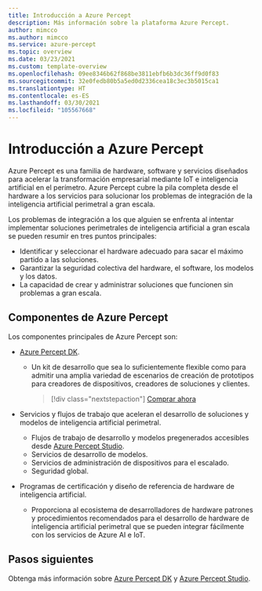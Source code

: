 ```yaml
---
title: Introducción a Azure Percept
description: Más información sobre la plataforma Azure Percept.
author: mimcco
ms.author: mimcco
ms.service: azure-percept
ms.topic: overview
ms.date: 03/23/2021
ms.custom: template-overview
ms.openlocfilehash: 09ee8346b62f868be3811ebfb6b3dc36ff9d0f83
ms.sourcegitcommit: 32e0fedb80b5a5ed0d2336cea18c3ec3b5015ca1
ms.translationtype: HT
ms.contentlocale: es-ES
ms.lasthandoff: 03/30/2021
ms.locfileid: "105567668"
---
```

# <a name="introduction-to-azure-percept"></a>Introducción a Azure Percept

Azure Percept es una familia de hardware, software y servicios diseñados para acelerar la transformación empresarial mediante IoT e inteligencia artificial en el perímetro. Azure Percept cubre la pila completa desde el hardware a los servicios para solucionar los problemas de integración de la inteligencia artificial perimetral a gran escala.  

Los problemas de integración a los que alguien se enfrenta al intentar implementar soluciones perimetrales de inteligencia artificial a gran escala se pueden resumir en tres puntos principales:

- Identificar y seleccionar el hardware adecuado para sacar el máximo partido a las soluciones.
- Garantizar la seguridad colectiva del hardware, el software, los modelos y los datos.
- La capacidad de crear y administrar soluciones que funcionen sin problemas a gran escala.

## <a name="components-of-azure-percept"></a>Componentes de Azure Percept

Los componentes principales de Azure Percept son:

- [Azure Percept DK](./overview-azure-percept-dk.md).

    - Un kit de desarrollo que sea lo suficientemente flexible como para admitir una amplia variedad de escenarios de creación de prototipos para creadores de dispositivos, creadores de soluciones y clientes.

        > [!div class="nextstepaction"]
        > [Comprar ahora](https://go.microsoft.com/fwlink/p/?LinkId=2155270)

- Servicios y flujos de trabajo que aceleran el desarrollo de soluciones y modelos de inteligencia artificial perimetral.

    - Flujos de trabajo de desarrollo y modelos pregenerados accesibles desde [Azure Percept Studio](https://go.microsoft.com/fwlink/?linkid=2135819).
    - Servicios de desarrollo de modelos.
    - Servicios de administración de dispositivos para el escalado.
    - Seguridad global.

- Programas de certificación y diseño de referencia de hardware de inteligencia artificial.

    - Proporciona al ecosistema de desarrolladores de hardware patrones y procedimientos recomendados para el desarrollo de hardware de inteligencia artificial perimetral que se pueden integrar fácilmente con los servicios de Azure AI e IoT.

## <a name="next-steps"></a>Pasos siguientes

Obtenga más información sobre [Azure Percept DK](./overview-azure-percept-dk.md) y [Azure Percept Studio](./overview-azure-percept-studio.md).
